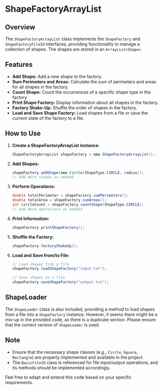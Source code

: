# ShapeFactoryArrayList

## Overview

The `ShapeFactoryArrayList` class implements the `ShapeFactory` and `ShapeFactoryFileIO` interfaces, providing functionality to manage a collection of shapes. The shapes are stored in an `ArrayList<Shape>`.

## Features

- **Add Shape:** Add a new shape to the factory.
- **Sum Perimeters and Areas:** Calculate the sum of perimeters and areas for all shapes in the factory.
- **Count Shape:** Count the occurrences of a specific shape type in the factory.
- **Print Shape Factory:** Display information about all shapes in the factory.
- **Factory Shake-Up:** Shuffle the order of shapes in the factory.
- **Load and Save Shape Factory:** Load shapes from a file or save the current state of the factory to a file.

## How to Use

1. **Create a ShapeFactoryArrayList instance:**

    ```java
    ShapeFactoryArrayList shapeFactory = new ShapeFactoryArrayList();
    ```

2. **Add Shapes:**

    ```java
    shapeFactory.addShape(new Circle(ShapeType.CIRCLE, radius));
    // Add more shapes as needed
    ```

3. **Perform Operations:**

    ```java
    double totalPerimeter = shapeFactory.sumPerimeters();
    double totalArea = shapeFactory.sumAreas();
    int circleCount = shapeFactory.countShape(ShapeType.CIRCLE);
    // Add more operations as needed
    ```

4. **Print Information:**

    ```java
    shapeFactory.printShapeFactory();
    ```

5. **Shuffle the Factory:**

    ```java
    shapeFactory.factoryShakeUp();
    ```

6. **Load and Save from/to File:**

    ```java
    // Load shapes from a file
    shapeFactory.loadShapeFactory("input.txt");
    
    // Save shapes to a file
    shapeFactory.saveShapeFactory("output.txt");
    ```

## ShapeLoader

The `ShapeLoader` class is also included, providing a method to load shapes from a file into a `ShapeFactory` instance. However, it seems there might be a mix-up in the provided code, as there is a duplicate section. Please ensure that the correct version of `ShapeLoader` is used.

## Note

- Ensure that the necessary shape classes (e.g., `Circle`, `Square`, `Rectangle`) are properly implemented and available in the project.
- The `BasicFileIO` class is referenced for file input/output operations, and its methods should be implemented accordingly.

Feel free to adapt and extend this code based on your specific requirements.
